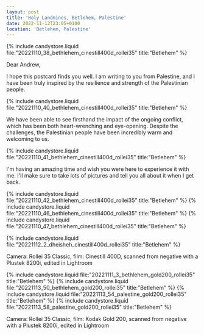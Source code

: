 ```yaml
---
layout: post
title: 'Holy Landmines, Betlehem, Palestine'
date: 2022-11-12T23:05+0100
location: 'Betlehem, Palestine'
---
```


{% include candystore.liquid file:"20221110_38_bethlehem_cinestill400d_rollei35" title:"Betlehem" %}

Dear Andrew,

I hope this postcard finds you well. I am writing to you from Palestine, and I have been truly inspired by the resilience and strength of the Palestinian people.

{% include candystore.liquid file:"20221110_40_bethlehem_cinestill400d_rollei35" title:"Betlehem" %}

We have been able to see firsthand the impact of the ongoing conflict, which has been both heart-wrenching and eye-opening. Despite the challenges, the Palestinian people have been incredibly warm and welcoming to us.

{% include candystore.liquid file:"20221110_41_bethlehem_cinestill400d_rollei35" title:"Betlehem" %}

I'm having an amazing time and wish you were here to experience it with me. I'll make sure to take lots of pictures and tell you all about it when I get back.


{% include candystore.liquid file:"20221110_42_bethlehem_cinestill400d_rollei35" title:"Betlehem" %}
{% include candystore.liquid file:"20221110_46_bethlehem_cinestill400d_rollei35" title:"Betlehem" %}
{% include candystore.liquid file:"20221110_47_bethlehem_cinestill400d_rollei35" title:"Betlehem" %}

{% include candystore.liquid file:"20221112_2_dheisheh_cinestill400d_rollei35" title:"Betlehem" %}

Camera: Rollei 35 Classic, film: Cinestill 400D, scanned from negative with a Plustek 8200i, edited in Lightroom

{% include candystore.liquid file:"20221111_3_bethlehem_gold200_rollei35" title:"Betlehem" %}
{% include candystore.liquid file:"20221113_50_bethlehem_gold200_rollei35" title:"Betlehem" %}
{% include candystore.liquid file:"20221113_54_palestine_gold200_rollei35" title:"Betlehem" %}
{% include candystore.liquid file:"20221113_58_palestine_gold200_rollei35" title:"Betlehem" %}

Camera: Rollei 35 Classic, film: Kodak Gold 200, scanned from negative with a Plustek 8200i, edited in Lightroom